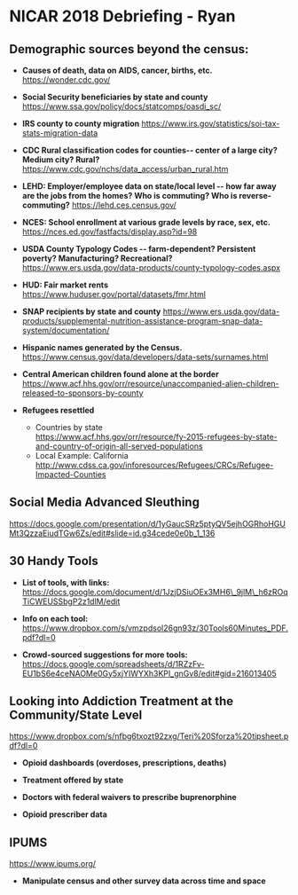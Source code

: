 # NICAR 2018 Debriefing - Ryan

## **Demographic sources beyond the census:**

 - **Causes of death, data on AIDS, cancer, births, etc.**  
https://wonder.cdc.gov/  

 - **Social Security beneficiaries by state and county**
https://www.ssa.gov/policy/docs/statcomps/oasdi_sc/  

 - **IRS county to county migration**
https://www.irs.gov/statistics/soi-tax-stats-migration-data  

 - **CDC Rural classification codes for counties-- center of a large city? Medium city? Rural?**
https://www.cdc.gov/nchs/data_access/urban_rural.htm

 - **LEHD: Employer/employee data on state/local level -- how far away are the jobs from the homes? Who is commuting? Who is reverse-commuting?**
https://lehd.ces.census.gov/  

 - **NCES: School enrollment at various grade levels by race, sex, etc.**
https://nces.ed.gov/fastfacts/display.asp?id=98  

 - **USDA County Typology Codes -- farm-dependent? Persistent poverty? Manufacturing? Recreational?**
https://www.ers.usda.gov/data-products/county-typology-codes.aspx

 - **HUD: Fair market rents**
https://www.huduser.gov/portal/datasets/fmr.html  

 - **SNAP recipients by state and county**
https://www.ers.usda.gov/data-products/supplemental-nutrition-assistance-program-snap-data-system/documentation/  

 - **Hispanic names generated by the Census.**
https://www.census.gov/data/developers/data-sets/surnames.html

 - **Central American children found alone at the border** https://www.acf.hhs.gov/orr/resource/unaccompanied-alien-children-released-to-sponsors-by-county

 - **Refugees resettled**

	 - Countries by state   
   https://www.acf.hhs.gov/orr/resource/fy-2015-refugees-by-state-and-country-of-origin-all-served-populations
	 - Local Example: California   
   http://www.cdss.ca.gov/inforesources/Refugees/CRCs/Refugee-Impacted-Counties

## **Social Media Advanced Sleuthing**
https://docs.google.com/presentation/d/1yGaucSRz5ptyQV5ejhOGRhoHGUMt3QzzaEiudTGw6Zs/edit#slide=id.g34cede0e0b_1_136

## **30 Handy Tools**

 - **List of tools, with links:**
https://docs.google.com/document/d/1JzjDSiuOEx3MH6\_9jlM\_h6zROqTiCWEUSSbgP2z1dlM/edit  

 - **Info on each tool:**
https://www.dropbox.com/s/vmzpdsol26gn93z/30Tools60Minutes_PDF.pdf?dl=0  

 - **Crowd-sourced suggestions for more tools:**
https://docs.google.com/spreadsheets/d/1RZzFv-EU1bS6e4ceNAOMe0Gy5xjYIWYXh3KPI_gnGv8/edit#gid=216013405

## **Looking into Addiction Treatment at the Community/State Level**
https://www.dropbox.com/s/nfbg6txozt92zxg/Teri%20Sforza%20tipsheet.pdf?dl=0  

 - **Opioid dashboards (overdoses, prescriptions, deaths)**

 - **Treatment offered by state**

 - **Doctors with federal waivers to prescribe buprenorphine**

 - **Opioid prescriber data**
  
## **IPUMS**

https://www.ipums.org/
  - **Manipulate census and other survey data across time and space**

